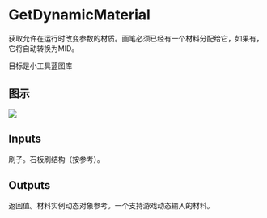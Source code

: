 # GetDynamicMaterial

获取允许在运行时改变参数的材质。画笔必须已经有一个材料分配给它，如果有，它将自动转换为MID。

目标是小工具蓝图库

## 图示

![]($-20221218-21333583.png)

## Inputs

刷子。石板刷结构（按参考）。  

## Outputs

返回值。材料实例动态对象参考。一个支持游戏动态输入的材料。
